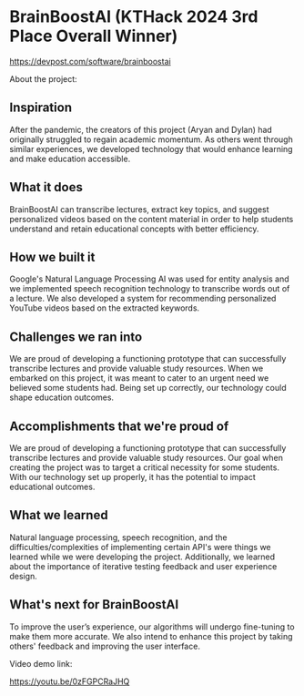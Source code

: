 # BrainBoostAI (KTHack 2024 3rd Place Overall Winner)
https://devpost.com/software/brainboostai

About the project:

## Inspiration
After the pandemic, the creators of this project (Aryan and Dylan) had originally struggled to regain academic momentum. As others went through similar experiences, we developed technology that would enhance learning and make education accessible.

## What it does
BrainBoostAI can transcribe lectures, extract key topics, and suggest personalized videos based on the content material in order to help students understand and retain educational concepts with better efficiency.

## How we built it
Google's Natural Language Processing AI was used for entity analysis and we implemented speech recognition technology to transcribe words out of a lecture. We also developed a system for recommending personalized YouTube videos based on the extracted keywords.

## Challenges we ran into
We are proud of developing a functioning prototype that can successfully transcribe lectures and provide valuable study resources. When we embarked on this project, it was meant to cater to an urgent need we believed some students had. Being set up correctly, our technology could shape education outcomes.

## Accomplishments that we're proud of
We are proud of developing a functioning prototype that can successfully transcribe lectures and provide valuable study resources. Our goal when creating the project was to target a critical necessity for some students. With our technology set up properly, it has the potential to impact educational outcomes.

## What we learned
Natural language processing, speech recognition, and the difficulties/complexities of implementing certain API's were things we learned while we were developing the project. Additionally, we learned about the importance of iterative testing feedback and user experience design.

## What's next for BrainBoostAI
To improve the user’s experience, our algorithms will undergo fine-tuning to make them more accurate. We also intend to enhance this project by taking others' feedback and improving the user interface.

Video demo link:

https://youtu.be/0zFGPCRaJHQ
